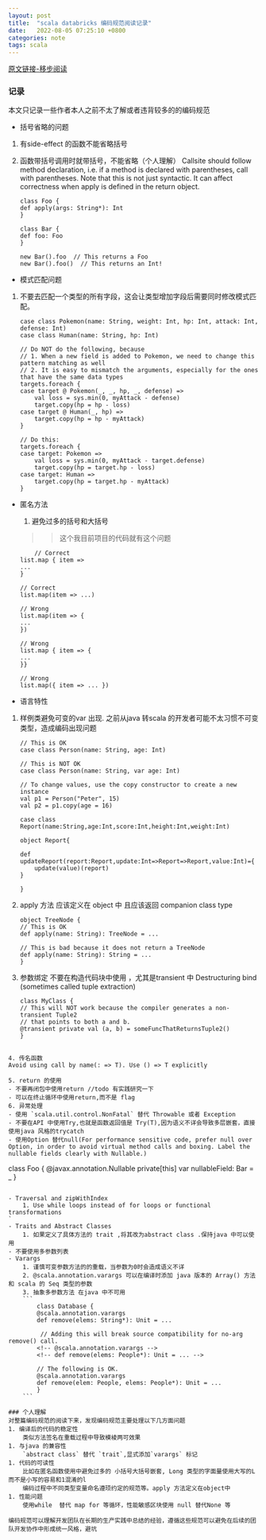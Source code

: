 ```yaml
---
layout: post
title:  "scala databricks 编码规范阅读记录"
date:   2022-08-05 07:25:10 +0800
categories: note
tags: scala
---
```


[原文链接-移步阅读](https://github.com/databricks/scala-style-guide)

### 记录
本文只记录一些作者本人之前不太了解或者违背较多的的编码规范
- 括号省略的问题
1. 有side-effect 的函数不能省略括号
2. 函数带括号调用时就带括号，不能省略（个人理解）
    Callsite should follow method declaration, i.e. if a method is declared with parentheses, call with parentheses. Note that this is not just syntactic. It can affect correctness when apply is defined in the return object.

    ```
    class Foo {
    def apply(args: String*): Int
    }

    class Bar {
    def foo: Foo
    }

    new Bar().foo  // This returns a Foo
    new Bar().foo()  // This returns an Int!
    ```
- 模式匹配问题
1. 不要去匹配一个类型的所有字段，这会让类型增加字段后需要同时修改模式匹配。

    ```
    case class Pokemon(name: String, weight: Int, hp: Int, attack: Int, defense: Int)
    case class Human(name: String, hp: Int)

    // Do NOT do the following, because
    // 1. When a new field is added to Pokemon, we need to change this pattern matching as well
    // 2. It is easy to mismatch the arguments, especially for the ones that have the same data types
    targets.foreach {
    case target @ Pokemon(_, _, hp, _, defense) =>
        val loss = sys.min(0, myAttack - defense)
        target.copy(hp = hp - loss)
    case target @ Human(_, hp) =>
        target.copy(hp = hp - myAttack)
    }

    // Do this:
    targets.foreach {
    case target: Pokemon =>
        val loss = sys.min(0, myAttack - target.defense)
        target.copy(hp = target.hp - loss)
    case target: Human =>
        target.copy(hp = target.hp - myAttack)
    }
    ```
- 匿名方法
  1. 避免过多的括号和大括号
    >> 这个我目前项目的代码就有这个问题
    
    ```
        // Correct
    list.map { item =>
    ...
    }

    // Correct
    list.map(item => ...)

    // Wrong
    list.map(item => {
    ...
    })

    // Wrong
    list.map { item => {
    ...
    }}

    // Wrong
    list.map({ item => ... })
    ```
- 语言特性

1. 样例类避免可变的var 出现.
   之前从java 转scala 的开发者可能不太习惯不可变类型，造成编码出现问题

    ```
    // This is OK
    case class Person(name: String, age: Int)

    // This is NOT OK
    case class Person(name: String, var age: Int)

    // To change values, use the copy constructor to create a new instance
    val p1 = Person("Peter", 15)
    val p2 = p1.copy(age = 16)
    ```

    ```
    case class Report(name:String,age:Int,score:Int,height:Int,weight:Int)

    object Report{

    def updateReport(report:Report,update:Int=>Report=>Report,value:Int)={
        update(value)(report)
    }

    }

    ```

2. apply 方法 应该定义在 object 中 且应该返回  companion class type

    ```
    object TreeNode {
    // This is OK
    def apply(name: String): TreeNode = ...

    // This is bad because it does not return a TreeNode
    def apply(name: String): String = ...
    }
    ```
3. 参数绑定 不要在构造代码块中使用 ，尤其是transient 中
    Destructuring bind (sometimes called tuple extraction)
    ```
    class MyClass {
    // This will NOT work because the compiler generates a non-transient Tuple2
    // that points to both a and b.
    @transient private val (a, b) = someFuncThatReturnsTuple2()
    }
```

4. 传名函数
Avoid using call by name(: => T). Use () => T explicitly

5. return 的使用
- 不要再闭包中使用return //todo 有实践研究一下
- 可以在终止循环中使用return,而不是 flag
6. 异常处理
- 使用 `scala.util.control.NonFatal` 替代 Throwable 或者 Exception
- 不要在API 中使用Try,也就是函数返回值是 Try(T),因为语义不详会导致多层嵌套，直接使用java 风格的trycatch
- 使用Option 替代null(For performance sensitive code, prefer null over Option, in order to avoid virtual method calls and boxing. Label the nullable fields clearly with Nullable.)
```
class Foo {
  @javax.annotation.Nullable
  private[this] var nullableField: Bar = _
}
```

- Traversal and zipWithIndex
    1. Use while loops instead of for loops or functional transformations 
`
- Traits and Abstract Classes
    1. 如果定义了具体方法的 trait ,将其改为abstract class .保持java 中可以使用
- 不要使用多参数列表
- Varargs
    1. 谨慎可变参数方法的的重载，当参数为0时会造成语义不详
    2. @scala.annotation.varargs 可以在编译时添加 java 版本的 Array() 方法和 scala 的 Seq 类型的参数
    3. 抽象多参数方法 在java 中不可用
    ```
        class Database {
        @scala.annotation.varargs
        def remove(elems: String*): Unit = ...

         // Adding this will break source compatibility for no-arg remove() call.
        <!-- @scala.annotation.varargs -->
        <!-- def remove(elems: People*): Unit = ... -->
        
        // The following is OK.
        @scala.annotation.varargs
        def remove(elem: People, elems: People*): Unit = ...
        }
    ```

### 个人理解
对整篇编码规范的阅读下来，发现编码规范主要处理以下几方面问题
1. 编译后的代码的稳定性
    类似方法签名在重载过程中导致模棱两可效果
1. 与java 的兼容性
    `abstract class` 替代 `trait`,显式添加`varargs` 标记
1. 代码的可读性
    比如在匿名函数使用中避免过多的 小括号大括号嵌套, Long 类型的字面量使用大写的L 而不是小写的容易和1混淆的l
    编码过程中不同类型变量命名遵顼约定的规范等。apply 方法定义在object中
1. 性能问题
    使用while  替代 map for 等循环，性能敏感区块使用 null 替代None 等

编码规范可以理解开发团队在长期的生产实践中总结的经验，遵循这些规范可以避免在后续的团队开发协作中形成统一风格，避坑